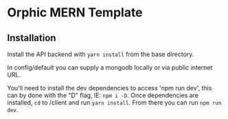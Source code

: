 # Orphic MERN Template

## Installation

Install the API backend with `yarn install` from the base directory.

In config/default you can supply a mongodb locally or via public internet URL.

You'll need to install the dev dependencies to access 'npm run dev', this can by done with the "D" flag, IE: `npm i -D`. Once dependencies are installed, `cd` to /client and run `yarn install`. From there you can run `npm run dev`.
